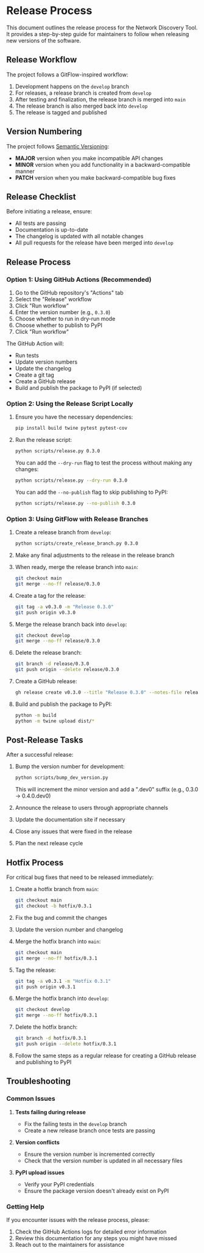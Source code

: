 # Release Process

This document outlines the release process for the Network Discovery Tool. It provides a step-by-step guide for maintainers to follow when releasing new versions of the software.

## Release Workflow

The project follows a GitFlow-inspired workflow:

1. Development happens on the `develop` branch
2. For releases, a release branch is created from `develop`
3. After testing and finalization, the release branch is merged into `main`
4. The release branch is also merged back into `develop`
5. The release is tagged and published

## Version Numbering

The project follows [Semantic Versioning](https://semver.org/):

- **MAJOR** version when you make incompatible API changes
- **MINOR** version when you add functionality in a backward-compatible manner
- **PATCH** version when you make backward-compatible bug fixes

## Release Checklist

Before initiating a release, ensure:

- All tests are passing
- Documentation is up-to-date
- The changelog is updated with all notable changes
- All pull requests for the release have been merged into `develop`

## Release Process

### Option 1: Using GitHub Actions (Recommended)

1. Go to the GitHub repository's "Actions" tab
2. Select the "Release" workflow
3. Click "Run workflow"
4. Enter the version number (e.g., `0.3.0`)
5. Choose whether to run in dry-run mode
6. Choose whether to publish to PyPI
7. Click "Run workflow"

The GitHub Action will:
- Run tests
- Update version numbers
- Update the changelog
- Create a git tag
- Create a GitHub release
- Build and publish the package to PyPI (if selected)

### Option 2: Using the Release Script Locally

1. Ensure you have the necessary dependencies:
   ```bash
   pip install build twine pytest pytest-cov
   ```

2. Run the release script:
   ```bash
   python scripts/release.py 0.3.0
   ```
   
   You can add the `--dry-run` flag to test the process without making any changes:
   ```bash
   python scripts/release.py --dry-run 0.3.0
   ```
   
   You can add the `--no-publish` flag to skip publishing to PyPI:
   ```bash
   python scripts/release.py --no-publish 0.3.0
   ```

### Option 3: Using GitFlow with Release Branches

1. Create a release branch from `develop`:
   ```bash
   python scripts/create_release_branch.py 0.3.0
   ```

2. Make any final adjustments to the release in the release branch

3. When ready, merge the release branch into `main`:
   ```bash
   git checkout main
   git merge --no-ff release/0.3.0
   ```

4. Create a tag for the release:
   ```bash
   git tag -a v0.3.0 -m "Release 0.3.0"
   git push origin v0.3.0
   ```

5. Merge the release branch back into `develop`:
   ```bash
   git checkout develop
   git merge --no-ff release/0.3.0
   ```

6. Delete the release branch:
   ```bash
   git branch -d release/0.3.0
   git push origin --delete release/0.3.0
   ```

7. Create a GitHub release:
   ```bash
   gh release create v0.3.0 --title "Release 0.3.0" --notes-file release_notes.md
   ```

8. Build and publish the package to PyPI:
   ```bash
   python -m build
   python -m twine upload dist/*
   ```

## Post-Release Tasks

After a successful release:

1. Bump the version number for development:
   ```bash
   python scripts/bump_dev_version.py
   ```
   This will increment the minor version and add a ".dev0" suffix (e.g., 0.3.0 → 0.4.0.dev0)

2. Announce the release to users through appropriate channels
3. Update the documentation site if necessary
4. Close any issues that were fixed in the release
5. Plan the next release cycle

## Hotfix Process

For critical bug fixes that need to be released immediately:

1. Create a hotfix branch from `main`:
   ```bash
   git checkout main
   git checkout -b hotfix/0.3.1
   ```

2. Fix the bug and commit the changes

3. Update the version number and changelog

4. Merge the hotfix branch into `main`:
   ```bash
   git checkout main
   git merge --no-ff hotfix/0.3.1
   ```

5. Tag the release:
   ```bash
   git tag -a v0.3.1 -m "Hotfix 0.3.1"
   git push origin v0.3.1
   ```

6. Merge the hotfix branch into `develop`:
   ```bash
   git checkout develop
   git merge --no-ff hotfix/0.3.1
   ```

7. Delete the hotfix branch:
   ```bash
   git branch -d hotfix/0.3.1
   git push origin --delete hotfix/0.3.1
   ```

8. Follow the same steps as a regular release for creating a GitHub release and publishing to PyPI

## Troubleshooting

### Common Issues

1. **Tests failing during release**
   - Fix the failing tests in the `develop` branch
   - Create a new release branch once tests are passing

2. **Version conflicts**
   - Ensure the version number is incremented correctly
   - Check that the version number is updated in all necessary files

3. **PyPI upload issues**
   - Verify your PyPI credentials
   - Ensure the package version doesn't already exist on PyPI

### Getting Help

If you encounter issues with the release process, please:

1. Check the GitHub Actions logs for detailed error information
2. Review this documentation for any steps you might have missed
3. Reach out to the maintainers for assistance
